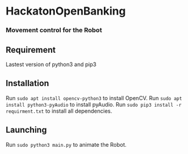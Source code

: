 # HackatonOpenBanking

### Movement control for the Robot ###

## Requirement

Lastest version of python3 and pip3

## Installation

Run ```sudo apt install opencv-python3``` to install OpenCV.
Run ```sudo apt install python3-pyAudio``` to install pyAudio.
Run ```sudo pip3 install -r requirment.txt``` to install all dependencies.

## Launching

Run ```sudo python3 main.py``` to animate the Robot.